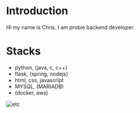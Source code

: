 # Introduction
Hi my name is Chris.
I am probie backend developer.
# Stacks
* python, (java, c, c++)
* flask, (spring, nodejs)
* html, css, javascript
* MYSQL, (MARIADB)
* (docker, aws)

![etc](https://c4.wallpaperflare.com/wallpaper/13/629/235/anime-studio-ghibli-karigurashi-no-arrietty-house-wallpaper-preview.jpg)
<!--
**kyuris01/kyuris01** is a ✨ _special_ ✨ repository because its `README.md` (this file) appears on your GitHub profile.

Here are some ideas to get you started:

- 🔭 I’m currently working on ...
- 🌱 I’m currently learning ...
- 👯 I’m looking to collaborate on ...
- 🤔 I’m looking for help with ...
- 💬 Ask me about ...
- 📫 How to reach me: ...
- 😄 Pronouns: ...
- ⚡ Fun fact: ...
-->
